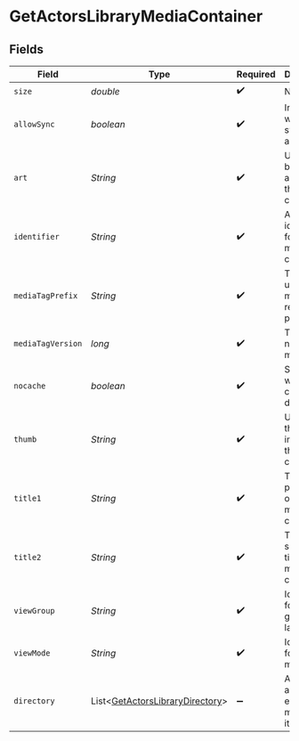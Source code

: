# GetActorsLibraryMediaContainer


## Fields

| Field                                                                                    | Type                                                                                     | Required                                                                                 | Description                                                                              | Example                                                                                  |
| ---------------------------------------------------------------------------------------- | ---------------------------------------------------------------------------------------- | ---------------------------------------------------------------------------------------- | ---------------------------------------------------------------------------------------- | ---------------------------------------------------------------------------------------- |
| `size`                                                                                   | *double*                                                                                 | :heavy_check_mark:                                                                       | N/A                                                                                      | 50                                                                                       |
| `allowSync`                                                                              | *boolean*                                                                                | :heavy_check_mark:                                                                       | Indicates whether syncing is allowed.                                                    | false                                                                                    |
| `art`                                                                                    | *String*                                                                                 | :heavy_check_mark:                                                                       | URL for the background artwork of the media container.                                   | /:/resources/show-fanart.jpg                                                             |
| `identifier`                                                                             | *String*                                                                                 | :heavy_check_mark:                                                                       | An plugin identifier for the media container.                                            | com.plexapp.plugins.library                                                              |
| `mediaTagPrefix`                                                                         | *String*                                                                                 | :heavy_check_mark:                                                                       | The prefix used for media tag resource paths.                                            | /system/bundle/media/flags/                                                              |
| `mediaTagVersion`                                                                        | *long*                                                                                   | :heavy_check_mark:                                                                       | The version number for media tags.                                                       | 1734362201                                                                               |
| `nocache`                                                                                | *boolean*                                                                                | :heavy_check_mark:                                                                       | Specifies whether caching is disabled.                                                   | true                                                                                     |
| `thumb`                                                                                  | *String*                                                                                 | :heavy_check_mark:                                                                       | URL for the thumbnail image of the media container.                                      | /:/resources/show.png                                                                    |
| `title1`                                                                                 | *String*                                                                                 | :heavy_check_mark:                                                                       | The primary title of the media container.                                                | TV Series                                                                                |
| `title2`                                                                                 | *String*                                                                                 | :heavy_check_mark:                                                                       | The secondary title of the media container.                                              | By Starring Actor                                                                        |
| `viewGroup`                                                                              | *String*                                                                                 | :heavy_check_mark:                                                                       | Identifier for the view group layout.                                                    | secondary                                                                                |
| `viewMode`                                                                               | *String*                                                                                 | :heavy_check_mark:                                                                       | Identifier for the view mode.                                                            | 131131                                                                                   |
| `directory`                                                                              | List\<[GetActorsLibraryDirectory](../../models/operations/GetActorsLibraryDirectory.md)> | :heavy_minus_sign:                                                                       | An array of actor entries for media items.                                               |                                                                                          |